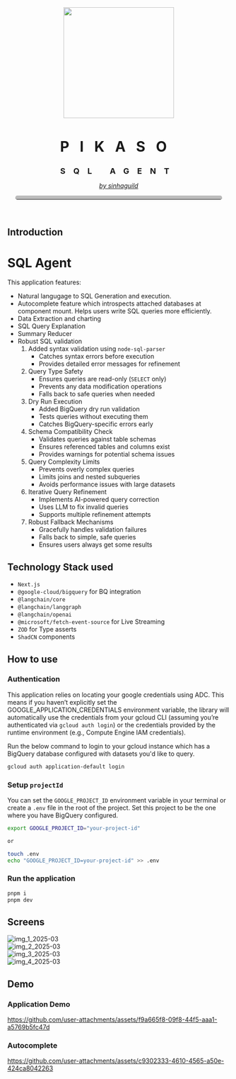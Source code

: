 <div style="padding:18px">
<p align="center">
    <img src="https://i.imgur.com/5sGXVWv.png" height="250">
    <h1 align="center" style="letter-spacing:24px;font-size:32px;">PIKASO</h1>
    <h1 align="center" style="letter-spacing:18px;font-size:18px;">SQL AGENT</h1>
</p>
  <a href="https://github.com/sinhaGuild">
    <p align="center" style="font-weight:normal;text-underline-offset:8px;font-style:italic;">by sinhaguild</p>
  </a>
    <hr style="border-top:8px solid #bbb;border-radius:5px;" />
</div>

## Introduction

# SQL Agent
This application features:
- Natural langugage to SQL Generation and execution.
- Autocomplete feature which introspects attached databases at component mount. Helps users write SQL queries more efficiently.
- Data Extraction and charting
- SQL Query Explanation
- Summary Reducer
- Robust SQL validation
  1) Added syntax validation using `node-sql-parser`
      - Catches syntax errors before execution
      - Provides detailed error messages for refinement
  2) Query Type Safety
      - Ensures queries are read-only (`SELECT` only)
      - Prevents any data modification operations
      - Falls back to safe queries when needed
  3) Dry Run Execution
       - Added BigQuery dry run validation
       - Tests queries without executing them
       - Catches BigQuery-specific errors early
  4) Schema Compatibility Check
     - Validates queries against table schemas
     - Ensures referenced tables and columns exist
     - Provides warnings for potential schema issues
  5) Query Complexity Limits
     - Prevents overly complex queries
     - Limits joins and nested subqueries
     - Avoids performance issues with large datasets
  6) Iterative Query Refinement
     - Implements AI-powered query correction
     - Uses LLM to fix invalid queries
     - Supports multiple refinement attempts
  7) Robust Fallback Mechanisms
     - Gracefully handles validation failures
     - Falls back to simple, safe queries
     - Ensures users always get some results



## Technology Stack used
- `Next.js`
- `@google-cloud/bigquery` for BQ integration
- `@langchain/core`
- `@langchain/langgraph`
- `@langchain/openai`
- `@microsoft/fetch-event-source` for Live Streaming
- `ZOD` for Type asserts
- `ShadCN` components

## How to use

### Authentication
This application relies on locating your google credentials using ADC. This means if you haven’t explicitly set the GOOGLE_APPLICATION_CREDENTIALS environment variable, the library will automatically use the credentials from your gcloud CLI (assuming you’re authenticated via `gcloud auth login`) or the credentials provided by the runtime environment (e.g., Compute Engine IAM credentials). 

Run the below command to login to your gcloud instance which has a BigQuery database configured with datasets you'd like to query.

```sh
gcloud auth application-default login
```

### Setup `projectId`

You can set the `GOOGLE_PROJECT_ID` environment variable in your terminal or create a `.env` file in the root of the project. Set this project to be the one where you have BigQuery configured.

```sh
export GOOGLE_PROJECT_ID="your-project-id"

or 

touch .env
echo "GOOGLE_PROJECT_ID=your-project-id" >> .env
```

### Run the application
```sh
pnpm i
pnpm dev
```

## Screens

![img_1_2025-03](imgs/fb06183273174cc460653eaddeee7b2ead4633c16884fded16685653e65c64bb.png)  
![img_2_2025-03](imgs/9d773361365536c12793411d7c1f87b5fb2e455ece2ee1650edb399d2e160072.png)  
![img_3_2025-03](imgs/88d55cff31da57163b70f537303cf0711ef10c96c5b25256a047cc4487dc3633.png)  
![img_4_2025-03](imgs/10788eed4fc6e9154b1a9e5e61450138fe8a7ec6ce6fdf661e3e85fd58f0b3c9.png)  


## Demo

### Application Demo
https://github.com/user-attachments/assets/f9a665f8-09f8-44f5-aaa1-a5769b5fc47d

### Autocomplete
https://github.com/user-attachments/assets/c9302333-4610-4565-a50e-424ca8042263



